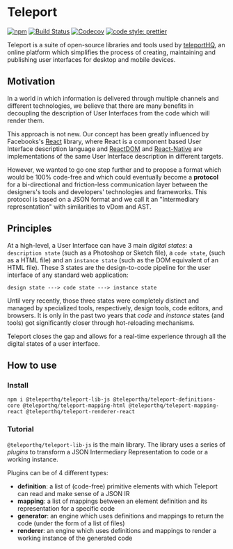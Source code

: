# Teleport
[![npm](https://img.shields.io/npm/v/@teleporthq/teleport-lib-js.svg)](https://github.com/teleporthq/teleport-lib-js)
[![Build Status](https://travis-ci.com/teleporthq/teleport-lib-js.svg?branch=master)](https://travis-ci.com/teleporthq/teleport-lib-js)
[![Codecov](https://img.shields.io/codecov/c/github/teleporthq/teleport-lib-js.svg)](https://codecov.io/gh/teleporthq/teleport-lib-js)
[![code style: prettier](https://img.shields.io/badge/code_style-prettier-ff69b4.svg)](https://github.com/prettier/prettier)

Teleport is a suite of open-source libraries and tools used by [teleportHQ](https://teleporthq.io/?g), an online platform which simplifies the process of creating, maintaining and publishing user interfaces for desktop and mobile devices.

## Motivation
In a world in which information is delivered through multiple channels and different technologies, we believe that there are many benefits in decoupling the description of User Interfaces from the code which will render them. 

This approach is not new. Our concept has been greatly influenced by Facebooks's [React](https://reactjs.org/) library, where React is a component based User Interface description language and [ReactDOM](https://reactjs.org/docs/react-dom.html) and [React-Native](https://facebook.github.io/react-native/) are implementations of the same User Interface description in different targets.

However, we wanted to go one step further and to propose a format which would be 100% code-free and which could eventually become a  **protocol** for a bi-directional and friction-less communication layer between the designers's tools and developers' technologies and frameworks. This protocol is based on a JSON format and we call it an "Intermediary representation" with similarities to vDom and AST.

## Principles
At a high-level, a User Interface can have 3 main *digital states*: a `description state` (such as a Photoshop or Sketch file), a `code state`, (such as a HTML file) and an `instance state` (such as the DOM equivalent of an HTML file). These 3 states are the design-to-code pipeline for the user interface of any standard web application:

```
design state ---> code state ---> instance state 
```

Until very recently, those three states were completely distinct and managed by specialized tools, respectively, design tools, code editors, and browsers. It is only in the past two years that *code* and *instance* states (and tools) got significantly closer through hot-reloading mechanisms.

Teleport closes the gap and allows for a real-time experience through all the digital states of a user interface.

## How to use
### Install
`npm i @teleporthq/teleport-lib-js @teleporthq/teleport-definitions-core @teleporthq/teleport-mapping-html @teleporthq/teleport-mapping-react @teleporthq/teleport-renderer-react`

### Tutorial

`@teleporthq/teleport-lib-js` is the main library. The library uses a series of *plugins* to transform a JSON Intermediary Representation to code or a working instance.  

Plugins can be of 4 different types:
- **definition**: a list of (code-free) primitive elements with which Teleport can read and make sense of a JSON IR
- **mapping**: a list of mappings between an element definition and its representation for a specific code
- **generator**: an engine which uses definitions and mappings to return the code (under the form of a list of files)
- **renderer**: an engine which uses definitions and mappings to render a working instance of the generated code
